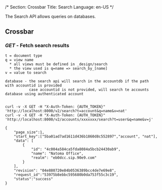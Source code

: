 /*
Section: Crossbar
Title: Search
Language: en-US
*/

The Search API allows queries on databases.

## Crossbar

### _GET_ - Fetch search results

    t = document type
    q = view name
      * all views must be defined in _design/search
      * the view used is q=name => search_by_[name]
    v = value to search

    database - the search api will search in the accountdb if the path with accountid is provided
               case accountid is not provided, will search te accounts database using authenticated account


    curl -v -X GET -H "X-Auth-Token: {AUTH_TOKEN}" 'http://localhost:8000/v2/search?t=account&q=name&v=nat'
    curl -v -X GET -H "X-Auth-Token: {AUTH_TOKEN}" 'http://localhost:8000/v2/accounts/xxxxxxx/search?t=user&q=name&v=j'

    {
        "page_size":1,
        "start_key":["5ba01ad7ad1611d436b1860d8c552897","account", "nat"],
        "data": [
            {
                "id": "4c004a584ca5fda8084a5bcb24430ab9",
                "name": "Natoma Office",
                "realm": "eb0dcc.sip.90e9.com"
            }
        ],
        "revision": "04e880720e84b0536389bcc4de7e69e8",
        "request_id":"53975b8ebbc595680b0da753f55c3c19",
        "status":"success"
    }


